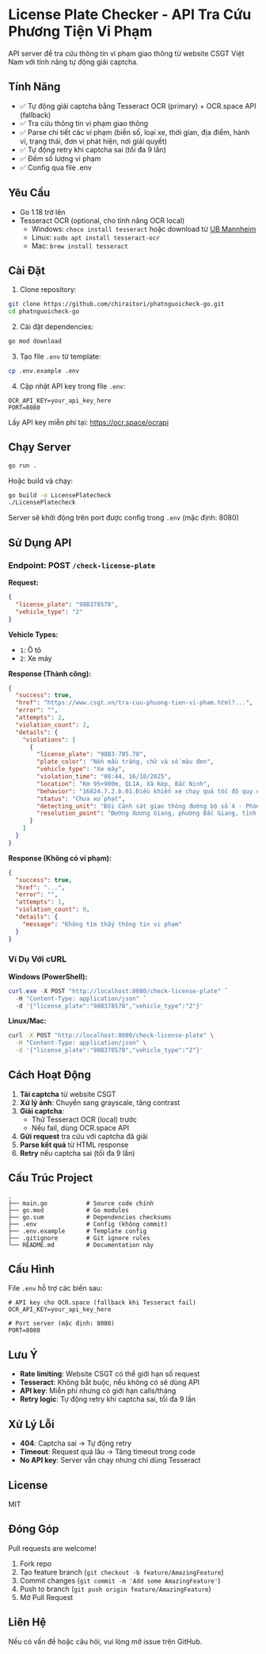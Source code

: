 # License Plate Checker - API Tra Cứu Phương Tiện Vi Phạm

API server để tra cứu thông tin vi phạm giao thông từ website CSGT Việt Nam với tính năng tự động giải captcha.

## Tính Năng

- ✅ Tự động giải captcha bằng Tesseract OCR (primary) + OCR.space API (fallback)
- ✅ Tra cứu thông tin vi phạm giao thông
- ✅ Parse chi tiết các vi phạm (biển số, loại xe, thời gian, địa điểm, hành vi, trạng thái, đơn vị phát hiện, nơi giải quyết)
- ✅ Tự động retry khi captcha sai (tối đa 9 lần)
- ✅ Đếm số lượng vi phạm
- ✅ Config qua file .env

## Yêu Cầu

- Go 1.18 trở lên
- Tesseract OCR (optional, cho tính năng OCR local)
  - Windows: `choco install tesseract` hoặc download từ [UB Mannheim](https://github.com/UB-Mannheim/tesseract/wiki)
  - Linux: `sudo apt install tesseract-ocr`
  - Mac: `brew install tesseract`

## Cài Đặt

1. Clone repository:
```bash
git clone https://github.com/chiraitori/phatnguoicheck-go.git
cd phatnguoicheck-go
```

2. Cài đặt dependencies:
```bash
go mod download
```

3. Tạo file `.env` từ template:
```bash
cp .env.example .env
```

4. Cập nhật API key trong file `.env`:
```env
OCR_API_KEY=your_api_key_here
PORT=8080
```

Lấy API key miễn phí tại: https://ocr.space/ocrapi

## Chạy Server

```bash
go run .
```

Hoặc build và chạy:
```bash
go build -o LicensePlatecheck
./LicensePlatecheck
```

Server sẽ khởi động trên port được config trong `.env` (mặc định: 8080)

## Sử Dụng API

### Endpoint: POST `/check-license-plate`

**Request:**
```json
{
  "license_plate": "98B378578",
  "vehicle_type": "2"
}
```

**Vehicle Types:**
- `1`: Ô tô
- `2`: Xe máy

**Response (Thành công):**
```json
{
  "success": true,
  "href": "https://www.csgt.vn/tra-cuu-phuong-tien-vi-pham.html?...",
  "error": "",
  "attempts": 2,
  "violation_count": 2,
  "details": {
    "violations": [
      {
        "license_plate": "98B3-785.78",
        "plate_color": "Nền mầu trắng, chữ và số màu đen",
        "vehicle_type": "Xe máy",
        "violation_time": "08:44, 16/10/2025",
        "location": "Km 95+900m, QL1A, Xã Kép, Bắc Ninh",
        "behavior": "16824.7.2.b.01.Điều khiển xe chạy quá tốc độ quy định từ 05 km/h đến dưới 10 km/h",
        "status": "Chưa xử phạt",
        "detecting_unit": "Đội Cảnh sát giao thông đường bộ số 4 - Phòng Cảnh sát giao thông - Công an Tỉnh Bắc Ninh",
        "resolution_point": "Đường Xương Giang, phường Bắc Giang, tỉnh Bắc Ninh"
      }
    ]
  }
}
```

**Response (Không có vi phạm):**
```json
{
  "success": true,
  "href": "...",
  "error": "",
  "attempts": 1,
  "violation_count": 0,
  "details": {
    "message": "Không tìm thấy thông tin vi phạm"
  }
}
```

### Ví Dụ Với cURL

**Windows (PowerShell):**
```powershell
curl.exe -X POST "http://localhost:8080/check-license-plate" `
  -H "Content-Type: application/json" `
  -d '{"license_plate":"98B378578","vehicle_type":"2"}'
```

**Linux/Mac:**
```bash
curl -X POST "http://localhost:8080/check-license-plate" \
  -H "Content-Type: application/json" \
  -d '{"license_plate":"98B378578","vehicle_type":"2"}'
```

## Cách Hoạt Động

1. **Tải captcha** từ website CSGT
2. **Xử lý ảnh**: Chuyển sang grayscale, tăng contrast
3. **Giải captcha**:
   - Thử Tesseract OCR (local) trước
   - Nếu fail, dùng OCR.space API
4. **Gửi request** tra cứu với captcha đã giải
5. **Parse kết quả** từ HTML response
6. **Retry** nếu captcha sai (tối đa 9 lần)

## Cấu Trúc Project

```
.
├── main.go           # Source code chính
├── go.mod            # Go modules
├── go.sum            # Dependencies checksums
├── .env              # Config (không commit)
├── .env.example      # Template config
├── .gitignore        # Git ignore rules
└── README.md         # Documentation này
```

## Cấu Hình

File `.env` hỗ trợ các biến sau:

```env
# API key cho OCR.space (fallback khi Tesseract fail)
OCR_API_KEY=your_api_key_here

# Port server (mặc định: 8080)
PORT=8080
```

## Lưu Ý

- **Rate limiting**: Website CSGT có thể giới hạn số request
- **Tesseract**: Không bắt buộc, nếu không có sẽ dùng API
- **API key**: Miễn phí nhưng có giới hạn calls/tháng
- **Retry logic**: Tự động retry khi captcha sai, tối đa 9 lần

## Xử Lý Lỗi

- **404**: Captcha sai → Tự động retry
- **Timeout**: Request quá lâu → Tăng timeout trong code
- **No API key**: Server vẫn chạy nhưng chỉ dùng Tesseract

## License

MIT

## Đóng Góp

Pull requests are welcome! 

1. Fork repo
2. Tạo feature branch (`git checkout -b feature/AmazingFeature`)
3. Commit changes (`git commit -m 'Add some AmazingFeature'`)
4. Push to branch (`git push origin feature/AmazingFeature`)
5. Mở Pull Request

## Liên Hệ

Nếu có vấn đề hoặc câu hỏi, vui lòng mở issue trên GitHub.
